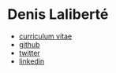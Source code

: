 Denis Laliberté
==============

- [ curriculum vitae ](/cv/)
- [ github ](http://github.com/denislaliberte)
- [ twitter ](http://twitter.com/denislaliberte)
- [ linkedin ](http://ca.linkedin.com/in/denislaliberte)
